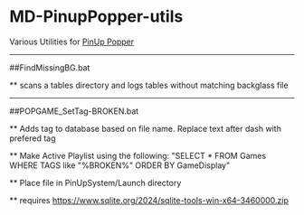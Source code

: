 # MD-PinupPopper-utils
Various Utilities for [PinUp Popper](https://www.nailbuster.com/wikipinup/doku.php?id=start)

---
##FindMissingBG.bat

** scans a tables directory and logs tables without matching backglass file

---
##POPGAME_SetTag-BROKEN.bat

** Adds tag to database based on file name. Replace text after dash with prefered tag

** Make Active Playlist using the following: "SELECT * FROM Games WHERE TAGS like "%BROKEN%" ORDER BY GameDisplay"

** Place file in PinUpSystem/Launch directory

** requires https://www.sqlite.org/2024/sqlite-tools-win-x64-3460000.zip
